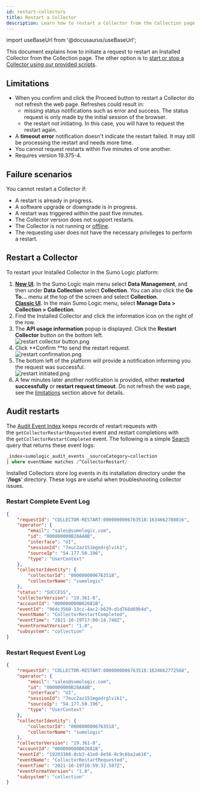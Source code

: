 ```yaml
---
id: restart-collectors
title: Restart a Collector
description: Learn how to restart a Collector from the Collection page.
---
```


import useBaseUrl from '@docusaurus/useBaseUrl';

This document explains how to initiate a request to restart an Installed
Collector from the Collection page. The other option is to [start or stop a Collector using our provided scripts](start-stop-collector-using-scripts.md).

## Limitations

* When you confirm and click the Proceed button to restart a Collector do not refresh the web page. Refreshes could result in:
  * missing status notifications such as error and success. The status request is only made by the initial session of the browser.
  * the restart not initiating. In this case, you will have to request the restart again.
* A **timeout error** notification doesn't indicate the restart failed. It may still be processing the restart and needs more time.
* You cannot request restarts within five minutes of one another.
* Requires version 19.375-4.

## Failure scenarios

You cannot restart a Collector if:

* A restart is already in progress.
* A software upgrade or downgrade is in progress.
* A restart was triggered within the past five minutes.
* The Collector version does not support restarts.
* The Collector is not running or [offline](/docs/send-data/installed-collectors).
* The requesting user does not have the necessary privileges to perform a restart. 

## Restart a Collector

To restart your Installed Collector in the Sumo Logic platform:

1. [**New UI**](/docs/get-started/sumo-logic-ui). In the Sumo Logic main menu select **Data Management**, and then under **Data Collection** select **Collection**. You can also click the **Go To...** menu at the top of the screen and select **Collection**. <br/>[**Classic UI**](/docs/get-started/sumo-logic-ui-classic). In the main Sumo Logic menu, select **Manage Data > Collection > Collection**. 
1. Find the Installed Collector and click the information icon on the right of the row.
1. The **API usage information** popup is displayed. Click the **Restart Collector** button on the bottom left.<br/>   ![restart collector button.png](/img/collector/restart-collector-button.png) 
1. Click **Confirm **to send the restart request.<br/>   ![restart confirmation.png](/img/collector/restart-confirmation.png)
1. The bottom left of the platform will provide a notification informing you the request was successful.<br/>   ![restart initiated.png](/img/collector/restart-initiated.png)
1. A few minutes later another notification is provided, either **restarted successfully** or **restart request timeout**. Do not refresh the web page, see the [limitations](#limitations) section above for details.

## Audit restarts

The [Audit Event Index](/docs/manage/security/audit-indexes/audit-event-index.md) keeps
records of restart requests with the `getCollectorRestartRequested` event and restart completions with the `getCollectorRestartCompleted` event. The following is a simple [Search](/docs/search) query that returns these event logs:

```sql
_index=sumologic_audit_events _sourceCategory=collection
| where eventName matches /^CollectorRestart/
```

Installed Collectors store log events in its installation directory under the '**/logs**' directory. These logs are useful when troubleshooting collector issues.

### Restart Complete Event Log

```json
{
    "requestId": "COLLECTOR-RESTART:0000000006763518:1634662788016",
    "operator": {
        "email": "sales@sumologic.com",
        "id": "000000000B28AA8B",
        "interface": "UI",
        "sessionId": "7euc2az151mgedrglvik1",
        "sourceIp": "54.177.50.196",
        "type": "UserContext"
    },
    "collectorIdentity": {
        "collectorId": "0000000006763518",
        "collectorName": "sumologic"
    },
    "status": "SUCCESS",
    "collectorVersion": "19.361-8",
    "accountId": "000000000B02681B",
    "eventId": "96dc3560-13cc-4ac2-b629-d1d768d69b4d",
    "eventName": "CollectorRestartCompleted",
    "eventTime": "2021-10-19T17:00:18.748Z",
    "eventFormatVersion": "1.0",
    "subsystem": "collection"
}
```

### Restart Request Event Log

```json
{
    "requestId": "COLLECTOR-RESTART:0000000006763518:1634662772568",
    "operator": {
        "email": "sales@sumologic.com",
        "id": "000000000B28AA8B",
        "interface": "UI",
        "sessionId": "7euc2az151mgedrglvik1",
        "sourceIp": "54.177.50.196",
        "type": "UserContext"
    },
    "collectorIdentity": {
        "collectorId": "0000000006763518",
        "collectorName": "sumologic"
    },
    "collectorVersion": "19.361-8",
    "accountId": "000000000B02681B",
    "eventId": "19203380-8cb3-41e0-8e56-8c9c6ba2a616",
    "eventName": "CollectorRestartRequested",
    "eventTime": "2021-10-19T16:59:32.587Z",
    "eventFormatVersion": "1.0",
    "subsystem": "collection"
}
```
